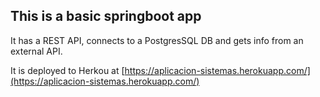 ## This is a basic springboot app

It has a REST API, connects to a PostgresSQL DB and gets info from an external API.

It is deployed to Herkou at [https://aplicacion-sistemas.herokuapp.com/](https://aplicacion-sistemas.herokuapp.com/)
